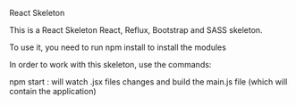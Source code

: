 React Skeleton

This is a React Skeleton React, Reflux, Bootstrap and SASS skeleton.

To use it, you need to run
  npm install
to install the modules

In order to work with this skeleton, use the commands:

npm start : will watch .jsx files changes and build the main.js file (which will contain the application)
